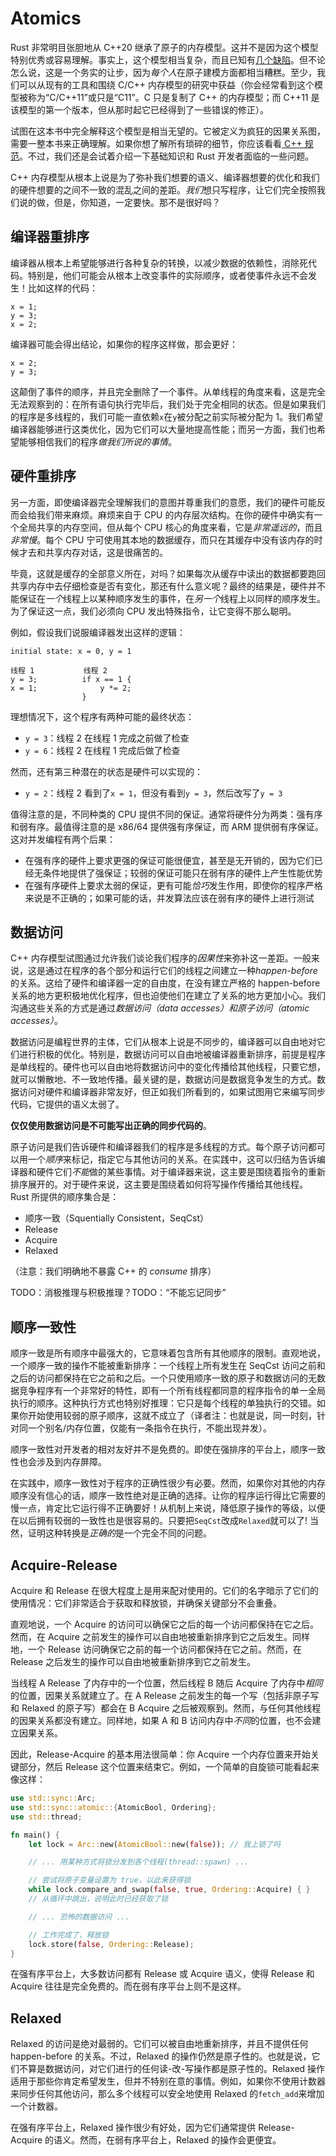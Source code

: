 # Atomics

Rust 非常明目张胆地从 C++20 继承了原子的内存模型。这并不是因为这个模型特别优秀或容易理解。事实上，这个模型相当复杂，而且已知有[几个缺陷][C11-busted]。但不论怎么说，这是一个务实的让步，因为*每个人*在原子建模方面都相当糟糕。至少，我们可以从现有的工具和围绕 C/C++ 内存模型的研究中获益（你会经常看到这个模型被称为“C/C++11”或只是“C11”。C 只是复制了 C++ 的内存模型；而 C++11 是该模型的第一个版本，但从那时起它已经得到了一些错误的修正）。

试图在这本书中完全解释这个模型是相当无望的。它被定义为疯狂的因果关系图，需要一整本书来正确理解。如果你想了解所有琐碎的细节，你应该看看[ C++ 规范][C++-model]。不过，我们还是会试着介绍一下基础知识和 Rust 开发者面临的一些问题。

C++ 内存模型从根本上说是为了弥补我们想要的语义、编译器想要的优化和我们的硬件想要的之间不一致的混乱之间的差距。*我们*想只写程序，让它们完全按照我们说的做，但是，你知道，一定要快。那不是很好吗？

## 编译器重排序

编译器从根本上希望能够进行各种复杂的转换，以减少数据的依赖性，消除死代码。特别是，他们可能会从根本上改变事件的实际顺序，或者使事件永远不会发生！比如这样的代码：

<!-- ignore: simplified code -->
```rust,ignore
x = 1;
y = 3;
x = 2;
```

编译器可能会得出结论，如果你的程序这样做，那会更好：

<!-- ignore: simplified code -->
```rust,ignore
x = 2;
y = 3;
```

这颠倒了事件的顺序，并且完全删除了一个事件。从单线程的角度来看，这是完全无法观察到的：在所有语句执行完毕后，我们处于完全相同的状态。但是如果我们的程序是多线程的，我们可能一直依赖`x`在`y`被分配之前实际被分配为 1。我们希望编译器能够进行这类优化，因为它们可以大量地提高性能；而另一方面，我们也希望能够相信我们的程序*做我们所说的事情*。

## 硬件重排序

另一方面，即使编译器完全理解我们的意图并尊重我们的意愿，我们的硬件可能反而会给我们带来麻烦。麻烦来自于 CPU 的内存层次结构。在你的硬件中确实有一个全局共享的内存空间，但从每个 CPU 核心的角度来看，它是*非常遥远的*，而且*非常慢*。每个 CPU 宁可使用其本地的数据缓存，而只在其缓存中没有该内存的时候才去和共享内存对话，这是很痛苦的。

毕竟，这就是缓存的全部意义所在，对吗？如果每次从缓存中读出的数据都要跑回共享内存中去仔细检查是否有变化，那还有什么意义呢？最终的结果是，硬件并不能保证在*一个*线程上以某种顺序发生的事件，在*另一个*线程上以同样的顺序发生。为了保证这一点，我们必须向 CPU 发出特殊指令，让它变得不那么聪明。

例如，假设我们说服编译器发出这样的逻辑：

```text
initial state: x = 0, y = 1

线程 1           线程 2
y = 3;          if x == 1 {
x = 1;              y *= 2;
                }
```

理想情况下，这个程序有两种可能的最终状态：

* `y = 3`：线程 2 在线程 1 完成之前做了检查
* `y = 6`：线程 2 在线程 1 完成后做了检查

然而，还有第三种潜在的状态是硬件可以实现的：

* `y = 2`：线程 2 看到了`x = 1`，但没有看到`y = 3`，然后改写了`y = 3`

值得注意的是，不同种类的 CPU 提供不同的保证。通常将硬件分为两类：强有序和弱有序。最值得注意的是 x86/64 提供强有序保证，而 ARM 提供弱有序保证。这对并发编程有两个后果：

* 在强有序的硬件上要求更强的保证可能很便宜，甚至是无开销的，因为它们已经无条件地提供了强保证；较弱的保证可能只在弱有序的硬件上产生性能优势
* 在强有序硬件上要求太弱的保证，更有可能*恰巧*发生作用，即使你的程序严格来说是不正确的；如果可能的话，并发算法应该在弱有序的硬件上进行测试

## 数据访问

C++ 内存模型试图通过允许我们谈论我们程序的*因果性*来弥补这一差距。一般来说，这是通过在程序的各个部分和运行它们的线程之间建立一种*happen-before*的关系。这给了硬件和编译器一定的自由度，在没有建立严格的 happen-before 关系的地方更积极地优化程序，但也迫使他们在建立了关系的地方更加小心。我们沟通这些关系的方式是通过*数据访问（data accesses）*和*原子访问（atomic accesses）*。

数据访问是编程世界的主体，它们从根本上说是不同步的，编译器可以自由地对它们进行积极的优化。特别是，数据访问可以自由地被编译器重新排序，前提是程序是单线程的。硬件也可以自由地将数据访问中的变化传播给其他线程，只要它想，就可以懒散地、不一致地传播。最关键的是，数据访问是数据竞争发生的方式。数据访问对硬件和编译器非常友好，但正如我们所看到的，如果试图用它来编写同步代码，它提供的语义太弱了。

**仅仅使用数据访问是不可能写出正确的同步代码的**。

原子访问是我们告诉硬件和编译器我们的程序是多线程的方式。每个原子访问都可以用一个*顺序*来标记，指定它与其他访问的关系。在实践中，这可以归结为告诉编译器和硬件它们*不能*做的某些事情。对于编译器来说，这主要是围绕着指令的重新排序展开的。对于硬件来说，这主要是围绕着如何将写操作传播给其他线程。Rust 所提供的顺序集合是：

* 顺序一致（Squentially Consistent，SeqCst）
* Release
* Acquire
* Relaxed

（注意：我们明确地不暴露 C++ 的 *consume* 排序）

TODO：消极推理与积极推理？TODO：“不能忘记同步”

## 顺序一致性

顺序一致是所有顺序中最强大的，它意味着包含所有其他顺序的限制。直观地说，一个顺序一致的操作不能被重新排序：一个线程上所有发生在 SeqCst 访问之前和之后的访问都保持在它之前和之后。一个只使用顺序一致的原子和数据访问的无数据竞争程序有一个非常好的特性，即有一个所有线程都同意的程序指令的单一全局执行的顺序。这种执行方式也特别好推理：它只是每个线程的单独执行的交错。如果你开始使用较弱的原子顺序，这就不成立了（译者注：也就是说，同一时刻，针对同一个别名/内存位置，仅能有一条指令在执行，不能出现并发）。

顺序一致性对开发者的相对友好并不是免费的。即使在强排序的平台上，顺序一致性也会涉及到内存屏障。

在实践中，顺序一致性对于程序的正确性很少有必要。然而，如果你对其他的内存顺序没有信心的话，顺序一致性绝对是正确的选择。让你的程序运行得比它需要的慢一点，肯定比它运行得不正确要好！从机制上来说，降低原子操作的等级，以便在以后拥有较弱的一致性也是很容易的。只要把`SeqCst`改成`Relaxed`就可以了! 当然，证明这种转换是*正确的*是一个完全不同的问题。

## Acquire-Release

Acquire 和 Release 在很大程度上是用来配对使用的。它们的名字暗示了它们的使用情况：它们非常适合于获取和释放锁，并确保关键部分不会重叠。

直观地说，一个 Acquire 的访问可以确保它之后的每一个访问都保持在它之后。然而，在 Acquire 之前发生的操作可以自由地被重新排序到它之后发生。同样地，一个 Release 访问确保它之前的每一个访问都保持在它之前。然而，在 Release 之后发生的操作可以自由地被重新排序到它之前发生。

当线程 A Release 了内存中的一个位置，然后线程 B 随后 Acquire 了内存中*相同*的位置，因果关系就建立了。在 A Release 之前发生的每一个写（包括非原子写和 Relaxed 的原子写）都会在 B Acquire 之后被观察到。然而，与任何其他线程的因果关系都没有建立。同样地，如果 A 和 B 访问内存中*不同*的位置，也不会建立因果关系。

因此，Release-Acquire 的基本用法很简单：你 Acquire 一个内存位置来开始关键部分，然后 Release 这个位置来结束它。例如，一个简单的自旋锁可能看起来像这样：

```rust
use std::sync::Arc;
use std::sync::atomic::{AtomicBool, Ordering};
use std::thread;

fn main() {
    let lock = Arc::new(AtomicBool::new(false)); // 我上锁了吗

    // ... 用某种方式将锁分发到各个线程(thread::spawn) ...

    // 尝试将原子变量设置为 true，以此来获得锁
    while lock.compare_and_swap(false, true, Ordering::Acquire) { }
    // 从循环中跳出，说明此时已经获取了锁

    // ... 恐怖的数据访问 ...

    // 工作完成了，释放锁
    lock.store(false, Ordering::Release);
}
```

在强有序平台上，大多数访问都有 Release 或 Acquire 语义，使得 Release 和 Acquire 往往是完全免费的。而在弱有序平台上则不是这样。

## Relaxed

Relaxed 的访问是绝对最弱的。它们可以被自由地重新排序，并且不提供任何 happen-before 的关系。不过，Relaxed 的操作仍然是原子性的。也就是说，它们不算是数据访问，对它们进行的任何读-改-写操作都是原子性的。Relaxed 操作适用于那些你肯定希望发生，但并不特别在意的事情。例如，如果你不使用计数器来同步任何其他访问，那么多个线程可以安全地使用 Relaxed 的`fetch_add`来增加一个计数器。

在强有序平台上，Relaxed 操作很少有好处，因为它们通常提供 Release-Acquire 的语义。然而，在弱有序平台上，Relaxed 的操作会更便宜。

[C11-busted]: http://plv.mpi-sws.org/c11comp/popl15.pdf
[C++-model]: https://en.cppreference.com/w/cpp/atomic/memory_order
